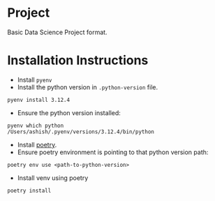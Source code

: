 # Project

Basic Data Science Project format.

# Installation Instructions

- Install `pyenv`
- Install the python version in `.python-version` file.

```
pyenv install 3.12.4
```

- Ensure the python version installed:

```
pyenv which python
/Users/ashish/.pyenv/versions/3.12.4/bin/python
```

- Install [poetry](https://python-poetry.org/docs/).
- Ensure poetry environment is pointing to that python version path:

```
poetry env use <path-to-python-version>
```

- Install venv using poetry

```
poetry install
```
